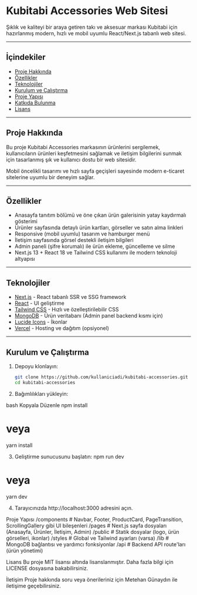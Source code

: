 # Kubitabi Accessories Web Sitesi

Şıklık ve kaliteyi bir araya getiren takı ve aksesuar markası Kubitabi için hazırlanmış modern, hızlı ve mobil uyumlu React/Next.js tabanlı web sitesi.

---

## İçindekiler

- [Proje Hakkında](#proje-hakkında)
- [Özellikler](#özellikler)
- [Teknolojiler](#teknolojiler)
- [Kurulum ve Çalıştırma](#kurulum-ve-çalıştırma)
- [Proje Yapısı](#proje-yapısı)
- [Katkıda Bulunma](#katkıda-bulunma)
- [Lisans](#lisans)

---

## Proje Hakkında

Bu proje Kubitabi Accessories markasının ürünlerini sergilemek, kullanıcıların ürünleri keşfetmesini sağlamak ve iletişim bilgilerini sunmak için tasarlanmış şık ve kullanıcı dostu bir web sitesidir.  

Mobil öncelikli tasarımı ve hızlı sayfa geçişleri sayesinde modern e-ticaret sitelerine uyumlu bir deneyim sağlar.

---

## Özellikler

- Anasayfa tanıtım bölümü ve öne çıkan ürün galerisinin yatay kaydırmalı gösterimi  
- Ürünler sayfasında detaylı ürün kartları, görseller ve satın alma linkleri  
- Responsive (mobil uyumlu) tasarım ve hamburger menü  
- İletişim sayfasında görsel destekli iletişim bilgileri  
- Admin paneli (şifre korumalı) ile ürün ekleme, güncelleme ve silme  
- Next.js 13 + React 18 ve Tailwind CSS kullanımı ile modern teknoloji altyapısı

---

## Teknolojiler

- [Next.js](https://nextjs.org/) - React tabanlı SSR ve SSG framework  
- [React](https://reactjs.org/) - UI geliştirme  
- [Tailwind CSS](https://tailwindcss.com/) - Hızlı ve özelleştirilebilir CSS  
- [MongoDB](https://www.mongodb.com/) - Ürün veritabanı (Admin panel backend kısmı için)  
- [Lucide Icons](https://lucide.dev/) - İkonlar  
- [Vercel](https://vercel.com/) - Hosting ve dağıtım (opsiyonel)

---

## Kurulum ve Çalıştırma

1. Depoyu klonlayın:  
   ```bash
   git clone https://github.com/kullaniciadi/kubitabi-accessories.git
   cd kubitabi-accessories
2. Bağımlılıkları yükleyin:

bash
Kopyala
Düzenle
npm install
# veya
yarn install

3. Geliştirme sunucusunu başlatın:
   npm run dev
  # veya
  yarn dev

4. Tarayıcınızda http://localhost:3000 adresini açın.

Proje Yapısı
/components   # Navbar, Footer, ProductCard, PageTransition, ScrollingGallery gibi UI bileşenleri
/pages        # Next.js sayfa dosyaları (Anasayfa, Ürünler, İletişim, Admin)
/public       # Statik dosyalar (logo, ürün görselleri, ikonlar)
/styles      # Global ve Tailwind ayarları (varsa)
/lib         # MongoDB bağlantısı ve yardımcı fonksiyonlar
/api         # Backend API route'ları (ürün yönetimi)

Lisans
Bu proje MIT lisansı altında lisanslanmıştır. Daha fazla bilgi için LICENSE dosyasına bakabilirsiniz.

İletişim
Proje hakkında soru veya önerileriniz için Metehan Günaydın ile iletişime geçebilirsiniz.
